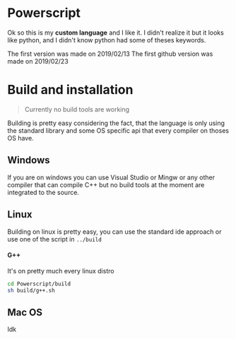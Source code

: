 # Powerscript
Ok so this is my **custom language** and I like it. I didn't realize it but it looks like python, and I didn't know python had some of theses keywords.

The first version was made on 2019/02/13
The first github version was made on 2019/02/23

# Build and installation
> Currently no build tools are working 

Building is pretty easy considering the fact, that the language is only using the standard library and some OS specific api that every compiler on thoses OS have.
## Windows
If you are on windows you can use Visual Studio or Mingw or any other compiler that can compile C++ but no build tools at the moment are integrated to the source.
## Linux
Building on linux is pretty easy, you can use the standard ide approach or use one of the script in `../build`
#### G++
It's on pretty much every linux distro 
```sh
cd Powerscript/build
sh build/g++.sh
```
## Mac OS
Idk
